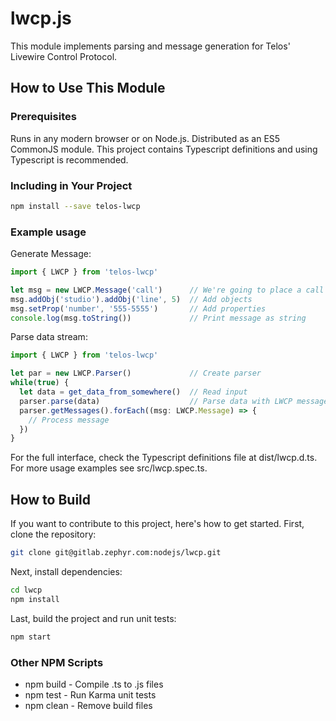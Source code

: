 # lwcp.js
This module implements parsing and message generation for Telos' Livewire Control Protocol.

## How to Use This Module
### Prerequisites
Runs in any modern browser or on Node.js. Distributed as an ES5 CommonJS module.
This project contains Typescript definitions and using Typescript is recommended.

### Including in Your Project
```bash
npm install --save telos-lwcp
```

### Example usage
Generate Message:
```typescript
import { LWCP } from 'telos-lwcp'

let msg = new LWCP.Message('call')      // We're going to place a call on a VX Engine
msg.addObj('studio').addObj('line', 5)  // Add objects
msg.setProp('number', '555-5555')       // Add properties
console.log(msg.toString())             // Print message as string
```
Parse data stream:
```typescript
import { LWCP } from 'telos-lwcp'

let par = new LWCP.Parser()             // Create parser      
while(true) {
  let data = get_data_from_somewhere()  // Read input
  parser.parse(data)                    // Parse data with LWCP message(s)
  parser.getMessages().forEach((msg: LWCP.Message) => {
    // Process message
  })
}
```
For the full interface, check the Typescript definitions file at dist/lwcp.d.ts.
For more usage examples see src/lwcp.spec.ts.

## How to Build
If you want to contribute to this project, here's how to get started. First, clone the repository:
```bash
git clone git@gitlab.zephyr.com:nodejs/lwcp.git
```

Next, install dependencies:
```bash
cd lwcp
npm install
```

Last, build the project and run unit tests:
```bash
npm start
```

### Other NPM Scripts
 - npm build - Compile .ts to .js files
 - npm test - Run Karma unit tests
 - npm clean - Remove build files